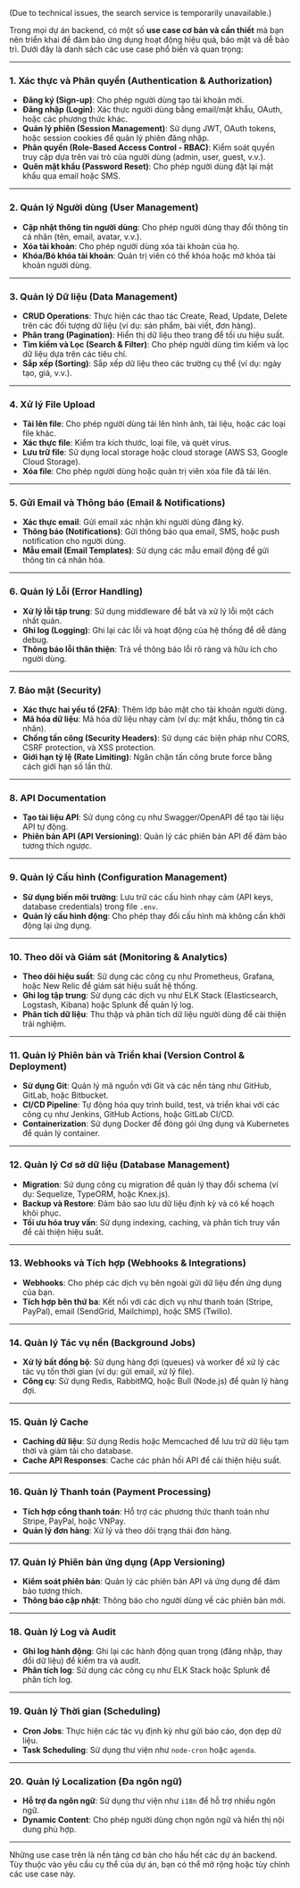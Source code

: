 (Due to technical issues, the search service is temporarily unavailable.)

Trong mọi dự án backend, có một số **use case cơ bản và cần thiết** mà bạn nên triển khai để đảm bảo ứng dụng hoạt động hiệu quả, bảo mật và dễ bảo trì. Dưới đây là danh sách các use case phổ biến và quan trọng:

---

### **1. Xác thực và Phân quyền (Authentication & Authorization)**
- **Đăng ký (Sign-up)**: Cho phép người dùng tạo tài khoản mới.
- **Đăng nhập (Login)**: Xác thực người dùng bằng email/mật khẩu, OAuth, hoặc các phương thức khác.
- **Quản lý phiên (Session Management)**: Sử dụng JWT, OAuth tokens, hoặc session cookies để quản lý phiên đăng nhập.
- **Phân quyền (Role-Based Access Control - RBAC)**: Kiểm soát quyền truy cập dựa trên vai trò của người dùng (admin, user, guest, v.v.).
- **Quên mật khẩu (Password Reset)**: Cho phép người dùng đặt lại mật khẩu qua email hoặc SMS.

---

### **2. Quản lý Người dùng (User Management)**
- **Cập nhật thông tin người dùng**: Cho phép người dùng thay đổi thông tin cá nhân (tên, email, avatar, v.v.).
- **Xóa tài khoản**: Cho phép người dùng xóa tài khoản của họ.
- **Khóa/Bỏ khóa tài khoản**: Quản trị viên có thể khóa hoặc mở khóa tài khoản người dùng.

---

### **3. Quản lý Dữ liệu (Data Management)**
- **CRUD Operations**: Thực hiện các thao tác Create, Read, Update, Delete trên các đối tượng dữ liệu (ví dụ: sản phẩm, bài viết, đơn hàng).
- **Phân trang (Pagination)**: Hiển thị dữ liệu theo trang để tối ưu hiệu suất.
- **Tìm kiếm và Lọc (Search & Filter)**: Cho phép người dùng tìm kiếm và lọc dữ liệu dựa trên các tiêu chí.
- **Sắp xếp (Sorting)**: Sắp xếp dữ liệu theo các trường cụ thể (ví dụ: ngày tạo, giá, v.v.).

---

### **4. Xử lý File Upload**
- **Tải lên file**: Cho phép người dùng tải lên hình ảnh, tài liệu, hoặc các loại file khác.
- **Xác thực file**: Kiểm tra kích thước, loại file, và quét virus.
- **Lưu trữ file**: Sử dụng local storage hoặc cloud storage (AWS S3, Google Cloud Storage).
- **Xóa file**: Cho phép người dùng hoặc quản trị viên xóa file đã tải lên.

---

### **5. Gửi Email và Thông báo (Email & Notifications)**
- **Xác thực email**: Gửi email xác nhận khi người dùng đăng ký.
- **Thông báo (Notifications)**: Gửi thông báo qua email, SMS, hoặc push notification cho người dùng.
- **Mẫu email (Email Templates)**: Sử dụng các mẫu email động để gửi thông tin cá nhân hóa.

---

### **6. Quản lý Lỗi (Error Handling)**
- **Xử lý lỗi tập trung**: Sử dụng middleware để bắt và xử lý lỗi một cách nhất quán.
- **Ghi log (Logging)**: Ghi lại các lỗi và hoạt động của hệ thống để dễ dàng debug.
- **Thông báo lỗi thân thiện**: Trả về thông báo lỗi rõ ràng và hữu ích cho người dùng.

---

### **7. Bảo mật (Security)**
- **Xác thực hai yếu tố (2FA)**: Thêm lớp bảo mật cho tài khoản người dùng.
- **Mã hóa dữ liệu**: Mã hóa dữ liệu nhạy cảm (ví dụ: mật khẩu, thông tin cá nhân).
- **Chống tấn công (Security Headers)**: Sử dụng các biện pháp như CORS, CSRF protection, và XSS protection.
- **Giới hạn tỷ lệ (Rate Limiting)**: Ngăn chặn tấn công brute force bằng cách giới hạn số lần thử.

---

### **8. API Documentation**
- **Tạo tài liệu API**: Sử dụng công cụ như Swagger/OpenAPI để tạo tài liệu API tự động.
- **Phiên bản API (API Versioning)**: Quản lý các phiên bản API để đảm bảo tương thích ngược.

---

### **9. Quản lý Cấu hình (Configuration Management)**
- **Sử dụng biến môi trường**: Lưu trữ các cấu hình nhạy cảm (API keys, database credentials) trong file `.env`.
- **Quản lý cấu hình động**: Cho phép thay đổi cấu hình mà không cần khởi động lại ứng dụng.

---

### **10. Theo dõi và Giám sát (Monitoring & Analytics)**
- **Theo dõi hiệu suất**: Sử dụng các công cụ như Prometheus, Grafana, hoặc New Relic để giám sát hiệu suất hệ thống.
- **Ghi log tập trung**: Sử dụng các dịch vụ như ELK Stack (Elasticsearch, Logstash, Kibana) hoặc Splunk để quản lý log.
- **Phân tích dữ liệu**: Thu thập và phân tích dữ liệu người dùng để cải thiện trải nghiệm.

---

### **11. Quản lý Phiên bản và Triển khai (Version Control & Deployment)**
- **Sử dụng Git**: Quản lý mã nguồn với Git và các nền tảng như GitHub, GitLab, hoặc Bitbucket.
- **CI/CD Pipeline**: Tự động hóa quy trình build, test, và triển khai với các công cụ như Jenkins, GitHub Actions, hoặc GitLab CI/CD.
- **Containerization**: Sử dụng Docker để đóng gói ứng dụng và Kubernetes để quản lý container.

---

### **12. Quản lý Cơ sở dữ liệu (Database Management)**
- **Migration**: Sử dụng công cụ migration để quản lý thay đổi schema (ví dụ: Sequelize, TypeORM, hoặc Knex.js).
- **Backup và Restore**: Đảm bảo sao lưu dữ liệu định kỳ và có kế hoạch khôi phục.
- **Tối ưu hóa truy vấn**: Sử dụng indexing, caching, và phân tích truy vấn để cải thiện hiệu suất.

---

### **13. Webhooks và Tích hợp (Webhooks & Integrations)**
- **Webhooks**: Cho phép các dịch vụ bên ngoài gửi dữ liệu đến ứng dụng của bạn.
- **Tích hợp bên thứ ba**: Kết nối với các dịch vụ như thanh toán (Stripe, PayPal), email (SendGrid, Mailchimp), hoặc SMS (Twilio).

---

### **14. Quản lý Tác vụ nền (Background Jobs)**
- **Xử lý bất đồng bộ**: Sử dụng hàng đợi (queues) và worker để xử lý các tác vụ tốn thời gian (ví dụ: gửi email, xử lý file).
- **Công cụ**: Sử dụng Redis, RabbitMQ, hoặc Bull (Node.js) để quản lý hàng đợi.

---

### **15. Quản lý Cache**
- **Caching dữ liệu**: Sử dụng Redis hoặc Memcached để lưu trữ dữ liệu tạm thời và giảm tải cho database.
- **Cache API Responses**: Cache các phản hồi API để cải thiện hiệu suất.

---

### **16. Quản lý Thanh toán (Payment Processing)**
- **Tích hợp cổng thanh toán**: Hỗ trợ các phương thức thanh toán như Stripe, PayPal, hoặc VNPay.
- **Quản lý đơn hàng**: Xử lý và theo dõi trạng thái đơn hàng.

---

### **17. Quản lý Phiên bản ứng dụng (App Versioning)**
- **Kiểm soát phiên bản**: Quản lý các phiên bản API và ứng dụng để đảm bảo tương thích.
- **Thông báo cập nhật**: Thông báo cho người dùng về các phiên bản mới.

---

### **18. Quản lý Log và Audit**
- **Ghi log hành động**: Ghi lại các hành động quan trọng (đăng nhập, thay đổi dữ liệu) để kiểm tra và audit.
- **Phân tích log**: Sử dụng các công cụ như ELK Stack hoặc Splunk để phân tích log.

---

### **19. Quản lý Thời gian (Scheduling)**
- **Cron Jobs**: Thực hiện các tác vụ định kỳ như gửi báo cáo, dọn dẹp dữ liệu.
- **Task Scheduling**: Sử dụng thư viện như `node-cron` hoặc `agenda`.

---

### **20. Quản lý Localization (Đa ngôn ngữ)**
- **Hỗ trợ đa ngôn ngữ**: Sử dụng thư viện như `i18n` để hỗ trợ nhiều ngôn ngữ.
- **Dynamic Content**: Cho phép người dùng chọn ngôn ngữ và hiển thị nội dung phù hợp.

---

Những use case trên là nền tảng cơ bản cho hầu hết các dự án backend. Tùy thuộc vào yêu cầu cụ thể của dự án, bạn có thể mở rộng hoặc tùy chỉnh các use case này.